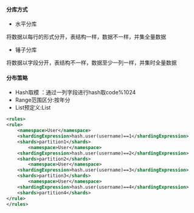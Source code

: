 #### 分库方式
* 水平分库

将数据以每行的形式分开，表结构一样，数据不一样，并集全量数据
* 锤子分库

将数据以字段分开，表结构不一样，数据至少一列一样，并集时全量数据

#### 分布策略

* Hash取模 ：通过一列字段进行hash取code%1024
* Range范围区分:按年分
* List预定义:List
```xml
<rules>
<rule>
    <namespace>User</namespace>
    <shardingExpression>hash.user(username)==1</shardingExpression>
    <shards>partition1</shards>
        <namespace>User</namespace>
    <shardingExpression>hash.user(username)==2</shardingExpression>
    <shards>partition2</shards>
        <namespace>User</namespace>
    <shardingExpression>hash.user(username)==3</shardingExpression>
    <shards>partition3</shards>
        <namespace>User</namespace>
    <shardingExpression>hash.user(username)==4</shardingExpression>
    <shards>partition4</shards>
</rule>
</rules>
```
